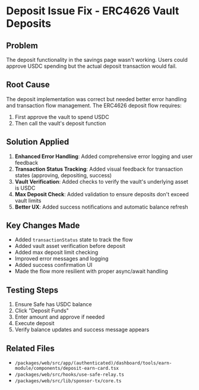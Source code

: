 # Deposit Issue Fix - ERC4626 Vault Deposits

## Problem
The deposit functionality in the savings page wasn't working. Users could approve USDC spending but the actual deposit transaction would fail.

## Root Cause
The deposit implementation was correct but needed better error handling and transaction flow management. The ERC4626 deposit flow requires:
1. First approve the vault to spend USDC
2. Then call the vault's deposit function

## Solution Applied
1. **Enhanced Error Handling**: Added comprehensive error logging and user feedback
2. **Transaction Status Tracking**: Added visual feedback for transaction states (approving, depositing, success)
3. **Vault Verification**: Added checks to verify the vault's underlying asset is USDC
4. **Max Deposit Check**: Added validation to ensure deposits don't exceed vault limits
5. **Better UX**: Added success notifications and automatic balance refresh

## Key Changes Made
- Added `transactionStatus` state to track the flow
- Added vault asset verification before deposit
- Added max deposit limit checking
- Improved error messages and logging
- Added success confirmation UI
- Made the flow more resilient with proper async/await handling

## Testing Steps
1. Ensure Safe has USDC balance
2. Click "Deposit Funds" 
3. Enter amount and approve if needed
4. Execute deposit
5. Verify balance updates and success message appears

## Related Files
- `/packages/web/src/app/(authenticated)/dashboard/tools/earn-module/components/deposit-earn-card.tsx`
- `/packages/web/src/hooks/use-safe-relay.ts`
- `/packages/web/src/lib/sponsor-tx/core.ts` 